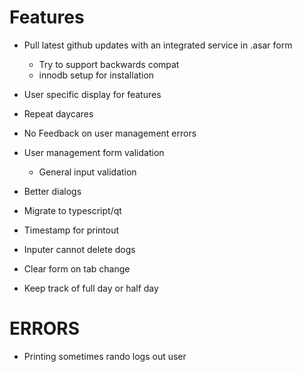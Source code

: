 # Features  
- Pull latest github updates with an integrated service in .asar form  
    - Try to support backwards compat  
    - innodb setup for installation  

- User specific display for features  
- Repeat daycares  

- No Feedback on user management errors  
- User management form validation  
    - General input validation  
- Better dialogs  

- Migrate to typescript/qt  

- Timestamp for printout  

- Inputer cannot delete dogs  
- Clear form on tab change  
- Keep track of full day or half day  

# ERRORS  
- Printing sometimes rando logs out user  

